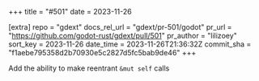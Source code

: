 +++
title = "#501"
date = 2023-11-26

[extra]
repo = "gdext"
docs_rel_url = "gdext/pr-501/godot"
pr_url = "https://github.com/godot-rust/gdext/pull/501"
pr_author = "lilizoey"
sort_key = 2023-11-26
date_time = 2023-11-26T21:36:32Z
commit_sha = "f1aebe795358d2b70930e5c2827d5fc5bab9de46"
+++

Add the ability to make reentrant `&mut self` calls
